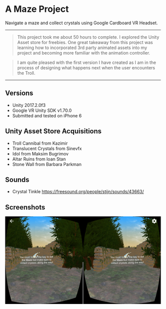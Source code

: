 
# A Maze  Project

Navigate a maze and collect crystals using Google Cardboard VR Headset.

---
> This project took me about 50 hours to complete. I explored the Unity Asset store for freebies. One great takeaway from this project was learning how to incorporated 3rd party animated assets into my project and becoming more familiar with the animation controller.

> I am quite pleased with the first version I have created as I am in the process of designing what happens next when the user encounters the Troll.

---
## Versions
- Unity 2017.2.0f3
- Google VR Unity SDK v1.70.0
- Submitted and tested on iPhone 6

## Unity Asset Store Acquisitions
- Troll Cannibal from Kazimir 
- Translucent Crystals from Sinevfx
- Idol from Maksim Bugrimov
- Altar Ruins from Ioan Stan
- Stone Wall from Barbara Parkman

## Sounds
- Crystal Tinkle https://freesound.org/people/stijn/sounds/43663/

## Screenshots

![Screenshot](MelissaBoringAMaze1.PNG)



